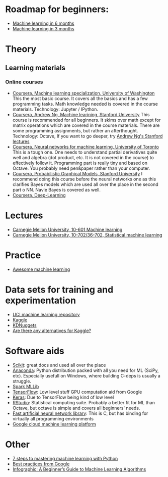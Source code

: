# Roadmap for beginners:
- [Machine learning in 6 months](https://youtu.be/MOdlp1d0PNA?t=3)
- [Machine learning in 3 months](https://www.youtube.com/watch?v=Cr6VqTRO1v0)

# Theory
## Learning materials
### Online courses
- [Coursera, Machine learning specialization, University of Washington](https://www.coursera.org/specializations/machine-learning) This the most basic course. It covers all the basics and has a few programming tasks. Math knowledge needed is covered in the course materials. Technology: Jupyter / IPython. 
- [Coursera, Andrew Ng, Machine learining, Stanford University](https://www.coursera.org/learn/machine-learning) This course is recommended for all beginners. It skims over math except for matrix operations which are covered in the course materials. There are some programming assignments, but rather an afterthought. Technology: Octave, If you want to go deeper, try [Andrew Ng's Stanford lectures](https://www.youtube.com/watch?v=UzxYlbK2c7E&list=PLJ_CMbwA6bT-n1W0mgOlYwccZ-j6gBXqE)
- [Coursera, Neural networks for machine learning, University of Toronto](https://www.coursera.org/learn/neural-networks/) This is a tough one. One needs to understand partial derivatives quite well and algebra (dot product, etc. It is not covered in the course) to effectively follow it. Programming part is really tiny and based on Octave. You probably need pen&paper rather than your computer.
- [Coursera, Probabilistic Graphical Models, Stanford University](https://www.coursera.org/specializations/probabilistic-graphical-models) I recommend doing this course before the neural networks one as this clarifies Bayes models which are used all over the place in the second part o NN. Navie Bayes is covered as well.
- [Coursera, Deep-Learning](https://www.coursera.org/specializations/deep-learning)

# Lectures
- [Carnegie Mellon University, 10-601 Machine learning](http://www.cs.cmu.edu/~ninamf/courses/601sp15/lectures.shtml)
- [Carnegie Mellon University, 10-702/36-702, Statistical machine learning](http://www.stat.cmu.edu/~larry/=sml/)

# Practice
- [Awesome machine learning](https://github.com/josephmisiti/awesome-machine-learning)

# Data sets for training and experimentation
- [UCI machine learning repository](http://archive.ics.uci.edu/ml/index.html)
- [Kaggle](https://www.kaggle.com/datasets)
- [KDNuggets](http://www.kdnuggets.com/datasets/index.html)
- [Are there any alternatives for Kaggle?](http://www.infoworld.com/article/3178686/artificial-intelligence/3-kaggle-alternatives-for-collaborative-data-science.html)

# Software aids
- [Scikit](http://scikit-learn.org/stable/): great docs and used all over the place
- [Anaconda](https://www.continuum.io/downloads): Python distribution packed with all you need for ML (SciPy, etc). Especially usefull on Windows, where building C-deps is usually a struggle.
- [Spark MLLib](http://spark.apache.org/docs/latest/mllib-guide.html)
- [TensorFlow](https://www.tensorflow.org/): Low level stuff GPU computation aid from Google
- [Keras](https://github.com/fchollet/keras): Due to TensorFlow being kind of low level
- [RStudio](https://www.rstudio.com/products/rstudio/download/): Statistical computing suite. Probably a better fit for ML than Octave, but octave is simple and covers all beginners' needs.
- [Fast artificial neural network library](http://leenissen.dk/fann/wp/): This is C, but has binding for virtually all programming environments
- [Google cloud machine learning platform](https://cloud.google.com/products/machine-learning/)

# Other
- [7 steps to mastering machine learning with Python](http://www.kdnuggets.com/2015/11/seven-steps-machine-learning-python.html)
- [Best practices from Google](http://martin.zinkevich.org/rules_of_ml/rules_of_ml.pdf)
- [Infographic: A Beginner’s Guide to Machine Learning Algorithms](http://dataconomy.com/2017/03/beginners-guide-machine-learning/)
 







